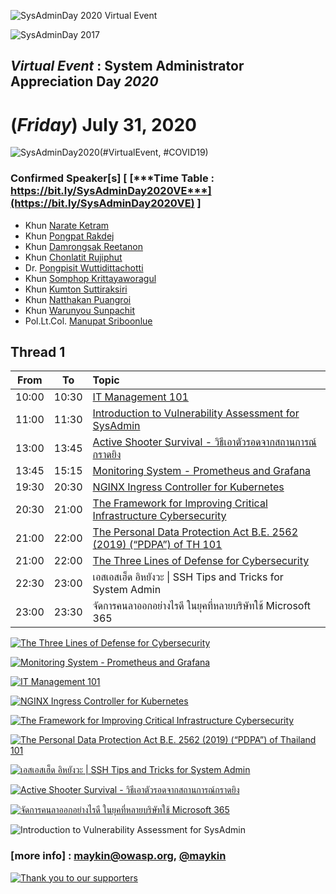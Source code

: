 
![](Group-of-2020.jpg "SysAdminDay 2020 Virtual Event")

![](../2017/img/GroupPhoto.jpg "SysAdminDay 2017")

## ***Virtual Event*** : System Administrator Appreciation Day ***2020***
# **(*Friday*) July 31, 2020**

![](../Assets/SysAdminDay-2020.png "SysAdminDay2020(#VirtualEvent, #COVID19)")

### Confirmed Speaker[s] [ [***Time Table : https://bit.ly/SysAdminDay2020VE***](https://bit.ly/SysAdminDay2020VE) ]
+ Khun [Narate Ketram](https://www.facebook.com/koonnarate)
+ Khun [Pongpat Rakdej](https://www.facebook.com/pongpatrakdej)
+ Khun [Damrongsak Reetanon](https://www.facebook.com/damrongsak)
+ Khun [Chonlatit Rujiphut](https://www.facebook.com/Tsunakun27)
+ Dr. [Pongpisit Wuttidittachotti](https://www.facebook.com/pongpisitwutti)
+ Khun [Somphop Krittayaworagul](https://www.facebook.com/SK.Unavailable)
+ Khun [Kumton Suttiraksiri](https://www.facebook.com/kumton.s)
+ Khun [Natthakan Puangroi](https://www.facebook.com/natthapete)
+ Khun [Warunyou Sunpachit](https://www.facebook.com/howdoyoufeel.kenji)
+ Pol.Lt.Col. [Manupat Sriboonlue](https://www.facebook.com/toto.innovation)

## Thread 1

| From    |    To    |  Topic                                                   |
|:-------:|:--------:|:---------------------------------------------------------|
| 10:00   |  10:30   | [IT Management 101](https://youtu.be/8Rell-HWV_U)        |
| 11:00   |  11:30   | [Introduction to Vulnerability Assessment for SysAdmin](https://youtu.be/CEJhOe-8dm8)    |
| 13:00   |  13:45   | [Active Shooter Survival - วิธีเอาตัวรอดจากสถานการณ์กราดยิง](https://youtu.be/ZuigsmcwoTw)       |
| 13:45   |  15:15   | [Monitoring System - Prometheus and Grafana](https://youtu.be/eIwDH1wqMkg)               |
| 19:30   |  20:30   | [NGINX Ingress Controller for Kubernetes](https://youtu.be/mxxNtGhe0ao)                  |
| 20:30   |  21:00   | [The Framework for Improving Critical Infrastructure Cybersecurity](https://youtu.be/NzMf66W_2n8) |
| 21:00   |  22:00   | [The Personal Data Protection Act B.E. 2562 (2019) (“PDPA”) of TH 101](https://youtu.be/8CB_wGkOehY) |
| 21:00   |  22:00   | [The Three Lines of Defense for Cybersecurity](https://youtu.be/JIPvu21Lk3g)             |
| 22:30   |  23:00   | เอสเอสเฮ็ด อิหยังวะ \| SSH Tips and Tricks for System Admin    |
| 23:00   |  23:30   | จัดการคนลาออกอย่างไรดี ในยุคที่หลายบริษัทใช้ Microsoft 365          |


[![](Topics/Three-line-of-defense.png "The Three Lines of Defense for Cybersecurity")](https://www.facebook.com/maeklong/posts/10221024530736847)

[![](Topics/Monitoring-System.png "Monitoring System - Prometheus and Grafana")](https://www.facebook.com/maeklong/posts/10221030009953824)

[![](Topics/IT-Management-101.png "IT Management 101")](https://www.facebook.com/maeklong/posts/10221037766267727)

[![](Topics/NGINX.jpg "NGINX Ingress Controller for Kubernetes")](https://www.facebook.com/maeklong/posts/10221041373357902)

[![](Topics/NIST.jpg "The Framework for Improving Critical Infrastructure Cybersecurity")](https://www.facebook.com/maeklong/posts/10221041586643234)

[![](Topics/PDPA.jpg "The Personal Data Protection Act B.E. 2562 (2019) (“PDPA”) of Thailand 101")](https://www.facebook.com/pmaeklong/posts/10221045554862437)

[![](Topics/SSH-Tips.jpg "เอสเอสเฮ็ด อิหยังวะ \| SSH Tips and Tricks for System Admin")](https://www.facebook.com/photo.php?fbid=10217376311587208)

[![](Topics/Active-Shooter.jpg "Active Shooter Survival - วิธีเอาตัวรอดจากสถานการณ์กราดยิง")](https://www.facebook.com/maeklong/posts/10221047004578679)

[![](Topics/o365.jpg "จัดการคนลาออกอย่างไรดี ในยุคที่หลายบริษัทใช้ Microsoft 365")](https://www.facebook.com/maeklong/posts/10221054321001585)

![](Topics/Intro-to-VA.jpg "Introduction to Vulnerability Assessment for SysAdmin")

### [more info] : <maykin@owasp.org>, [@maykin](https://line.me/R/ti/p/%40maykin)



[![](Supporters/VolunteXTH.jpg "Thank you to our supporters")](https://VolunteX.github.io)